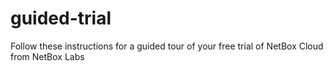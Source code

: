 # guided-trial
Follow these instructions for a guided tour of your free trial of NetBox Cloud from NetBox Labs
